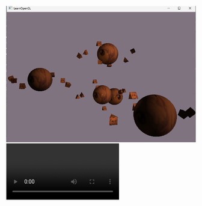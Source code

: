 ![Image](https://github.com/lolpopih845/TryOpenGL/blob/main/Screenshot.png)
![Video](https://github.com/lolpopih845/TryOpenGL/blob/main/vid.mp4)